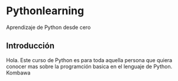 # Pythonlearning
Aprendizaje de Python desde cero
## Introducción
Hola. Este curso de Python es para toda aquella persona que quiera conocer mas sobre la programción basica en el lenguaje de Python.
Kombawa
